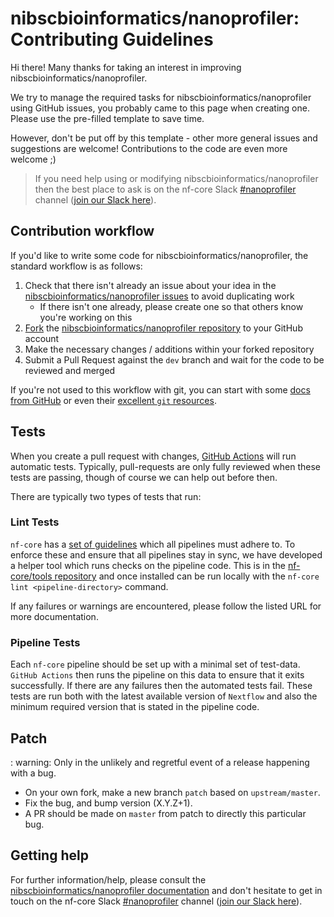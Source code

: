 # nibscbioinformatics/nanoprofiler: Contributing Guidelines

Hi there!
Many thanks for taking an interest in improving nibscbioinformatics/nanoprofiler.

We try to manage the required tasks for nibscbioinformatics/nanoprofiler using GitHub issues, you probably came to this page when creating one.
Please use the pre-filled template to save time.

However, don't be put off by this template - other more general issues and suggestions are welcome!
Contributions to the code are even more welcome ;)

> If you need help using or modifying nibscbioinformatics/nanoprofiler then the best place to ask is on the nf-core Slack [#nanoprofiler](https://nfcore.slack.com/channels/nanoprofiler) channel ([join our Slack here](https://nf-co.re/join/slack)).

## Contribution workflow

If you'd like to write some code for nibscbioinformatics/nanoprofiler, the standard workflow is as follows:

1. Check that there isn't already an issue about your idea in the [nibscbioinformatics/nanoprofiler issues](https://github.com/nibscbioinformatics/nanoprofiler/issues) to avoid duplicating work
    * If there isn't one already, please create one so that others know you're working on this
2. [Fork](https://help.github.com/en/github/getting-started-with-github/fork-a-repo) the [nibscbioinformatics/nanoprofiler repository](https://github.com/nibscbioinformatics/nanoprofiler) to your GitHub account
3. Make the necessary changes / additions within your forked repository
4. Submit a Pull Request against the `dev` branch and wait for the code to be reviewed and merged

If you're not used to this workflow with git, you can start with some [docs from GitHub](https://help.github.com/en/github/collaborating-with-issues-and-pull-requests) or even their [excellent `git` resources](https://try.github.io/).

## Tests

When you create a pull request with changes, [GitHub Actions](https://github.com/features/actions) will run automatic tests.
Typically, pull-requests are only fully reviewed when these tests are passing, though of course we can help out before then.

There are typically two types of tests that run:

### Lint Tests

`nf-core` has a [set of guidelines](https://nf-co.re/developers/guidelines) which all pipelines must adhere to.
To enforce these and ensure that all pipelines stay in sync, we have developed a helper tool which runs checks on the pipeline code. This is in the [nf-core/tools repository](https://github.com/nf-core/tools) and once installed can be run locally with the `nf-core lint <pipeline-directory>` command.

If any failures or warnings are encountered, please follow the listed URL for more documentation.

### Pipeline Tests

Each `nf-core` pipeline should be set up with a minimal set of test-data.
`GitHub Actions` then runs the pipeline on this data to ensure that it exits successfully.
If there are any failures then the automated tests fail.
These tests are run both with the latest available version of `Nextflow` and also the minimum required version that is stated in the pipeline code.

## Patch

: warning: Only in the unlikely and regretful event of a release happening with a bug.

* On your own fork, make a new branch `patch` based on `upstream/master`.
* Fix the bug, and bump version (X.Y.Z+1).
* A PR should be made on `master` from patch to directly this particular bug.

## Getting help

For further information/help, please consult the [nibscbioinformatics/nanoprofiler documentation](https://nf-co.re/nibscbioinformatics/nanoprofiler/docs) and don't hesitate to get in touch on the nf-core Slack [#nanoprofiler](https://nfcore.slack.com/channels/nanoprofiler) channel ([join our Slack here](https://nf-co.re/join/slack)).
